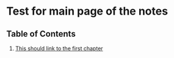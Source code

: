 # Test for main page of the notes

## Table of Contents

1. [This should link to the first chapter](../master/notetest.md)
